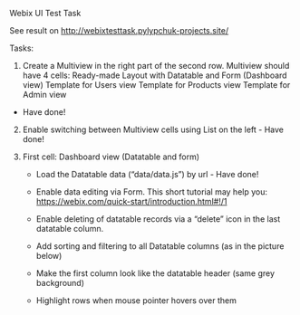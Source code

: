 Webix UI Test Task

See result on http://webixtesttask.pylypchuk-projects.site/

Tasks:
1) Create a Multiview in the right part of the second row. Multiview should have 4 cells:
      Ready-made Layout with Datatable and Form (Dashboard view)
      Template for Users view
      Template for Products view
      Template for Admin view
- Have done!

2) Enable switching between Multiview cells using List on the left - Have done!

3) First cell: Dashboard view (Datatable and form)
    - Load the Datatable data (“data/data.js”) by url - Have done!

    - Enable data editing via Form. This short tutorial may help you: https://webix.com/quick-start/introduction.html#!/1
    
    - Enable deleting of datatable records via a “delete” icon in the last datatable column.
    - Add sorting and filtering to all Datatable columns (as in the picture below)
    - Make the first column look like the datatable header (same grey background)
    - Highlight rows when mouse pointer hovers over them
